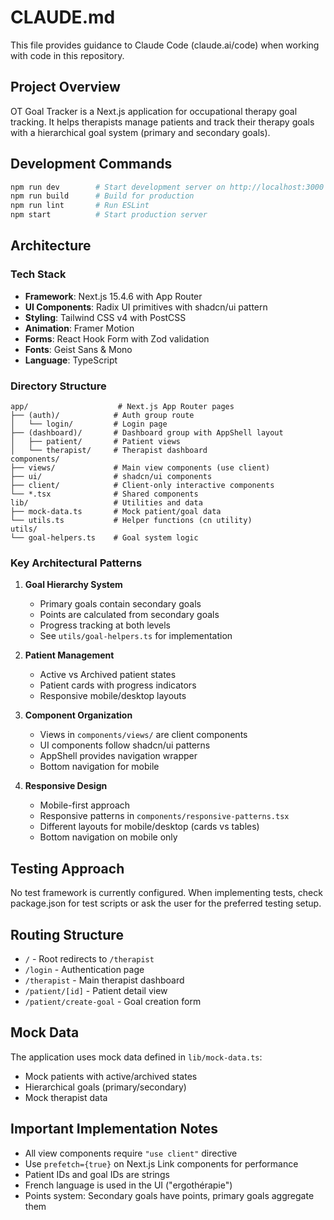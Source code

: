 # CLAUDE.md

This file provides guidance to Claude Code (claude.ai/code) when working with code in this repository.

## Project Overview

OT Goal Tracker is a Next.js application for occupational therapy goal tracking. It helps therapists manage patients and track their therapy goals with a hierarchical goal system (primary and secondary goals).

## Development Commands

```bash
npm run dev        # Start development server on http://localhost:3000
npm run build      # Build for production
npm run lint       # Run ESLint
npm start          # Start production server
```

## Architecture

### Tech Stack
- **Framework**: Next.js 15.4.6 with App Router
- **UI Components**: Radix UI primitives with shadcn/ui pattern
- **Styling**: Tailwind CSS v4 with PostCSS
- **Animation**: Framer Motion
- **Forms**: React Hook Form with Zod validation
- **Fonts**: Geist Sans & Mono
- **Language**: TypeScript

### Directory Structure

```
app/                    # Next.js App Router pages
├── (auth)/            # Auth group route
│   └── login/         # Login page
├── (dashboard)/       # Dashboard group with AppShell layout
│   ├── patient/       # Patient views
│   └── therapist/     # Therapist dashboard
components/
├── views/             # Main view components (use client)
├── ui/                # shadcn/ui components
├── client/            # Client-only interactive components
└── *.tsx              # Shared components
lib/                   # Utilities and data
├── mock-data.ts       # Mock patient/goal data
└── utils.ts           # Helper functions (cn utility)
utils/
└── goal-helpers.ts    # Goal system logic
```

### Key Architectural Patterns

1. **Goal Hierarchy System**
   - Primary goals contain secondary goals
   - Points are calculated from secondary goals
   - Progress tracking at both levels
   - See `utils/goal-helpers.ts` for implementation

2. **Patient Management**
   - Active vs Archived patient states
   - Patient cards with progress indicators
   - Responsive mobile/desktop layouts

3. **Component Organization**
   - Views in `components/views/` are client components
   - UI components follow shadcn/ui patterns
   - AppShell provides navigation wrapper
   - Bottom navigation for mobile

4. **Responsive Design**
   - Mobile-first approach
   - Responsive patterns in `components/responsive-patterns.tsx`
   - Different layouts for mobile/desktop (cards vs tables)
   - Bottom navigation on mobile only

## Testing Approach

No test framework is currently configured. When implementing tests, check package.json for test scripts or ask the user for the preferred testing setup.

## Routing Structure

- `/` - Root redirects to `/therapist`
- `/login` - Authentication page
- `/therapist` - Main therapist dashboard
- `/patient/[id]` - Patient detail view
- `/patient/create-goal` - Goal creation form

## Mock Data

The application uses mock data defined in `lib/mock-data.ts`:
- Mock patients with active/archived states
- Hierarchical goals (primary/secondary)
- Mock therapist data

## Important Implementation Notes

- All view components require `"use client"` directive
- Use `prefetch={true}` on Next.js Link components for performance
- Patient IDs and goal IDs are strings
- French language is used in the UI ("ergothérapie")
- Points system: Secondary goals have points, primary goals aggregate them
